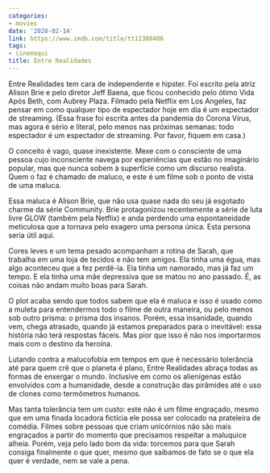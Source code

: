 ```yaml
---
categories:
- movies
date: '2020-02-14'
link: https://www.imdb.com/title/tt11388406
tags:
- cinemaqui
title: Entre Realidades
---
```


Entre Realidades tem cara de independente e hipster. Foi escrito pela atriz Alison Brie e pelo diretor Jeff Baena, que ficou conhecido pelo ótimo Vida Após Beth, com Aubrey Plaza. Filmado pela Netflix em Los Angeles, faz pensar em como qualquer tipo de espectador hoje em dia é um espectador de streaming. (Essa frase foi escrita antes da pandemia do Corona Vírus, mas agora é sério e literal, pelo menos nas próximas semanas: todo espectador é um espectador de streaming. Por favor, fiquem em casa.)

O conceito é vago, quase inexistente. Mexe com o consciente de uma pessoa cujo inconsciente navega por experiências que estão no imaginário popular, mas que nunca sobem à superfície como um discurso realista. Quem o faz é chamado de maluco, e este é um filme sob o ponto de vista de uma maluca.

Essa maluca é Alison Brie, que não usa quase nada do seu já esgotado charme da série Community. Brie protagonizou recentemente a série de luta livre GLOW (também pela Netflix) e anda perdendo uma espontaneidade meticulosa que a tornava pelo exagero uma persona única. Esta persona seria útil aqui.

Cores leves e um tema pesado acompanham a rotina de Sarah, que trabalha em uma loja de tecidos e não tem amigos. Ela tinha uma égua, mas algo aconteceu que a fez perdê-la. Ela tinha um namorado, mas já faz um tempo. E ela tinha uma mãe depressiva que se matou no ano passado. É, as coisas não andam muito boas para Sarah.

O plot acaba sendo que todos sabem que ela é maluca e isso é usado como a muleta para entendermos todo o filme de outra maneira, ou pelo menos sob outro prisma: o prisma dos insanos. Porém, essa insanidade, quando vem, chega atrasado, quando já estamos preparados para o inevitável: essa história não terá respostas fáceis. Mas pior que isso é não nos importarmos mais com o destino da heroína.

Lutando contra a malucofobia em tempos em que é necessário tolerância até para quem crê que o planeta é plano, Entre Realidades abraça todas as formas de enxergar o mundo. Inclusive em como os alienígenas estão envolvidos com a humanidade, desde a construção das pirâmides até o uso de clones como termômetros humanos.

Mas tanta tolerância tem um custo: este não é um filme engraçado, mesmo que em uma finada locadora fictícia ele possa ser colocado na prateleira de comédia. Filmes sobre pessoas que criam unicórnios não são mais engraçados a partir do momento que precisamos respeitar a maluquice alheia. Porém, veja pelo lado bom da vida: torcemos para que Sarah consiga finalmente o que quer, mesmo que saibamos de fato se o que ela quer é verdade, nem se vale a pena.